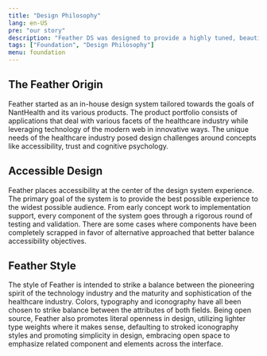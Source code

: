 ```yaml
---
title: "Design Philosophy"
lang: en-US
pre: "our story"
description: "Feather DS was designed to provide a highly tuned, beautiful design system that makes no compromise when it comes to user needs."
tags: ["Foundation", "Design Philosophy"]
menu: foundation
---
```


## The Feather Origin

Feather started as an in-house design system tailored towards the goals of NantHealth and its various products. The product portfolio consists of applications that deal with various facets of the healthcare industry while leveraging technology of the modern web in innovative ways. The unique needs of the healthcare industry posed design challenges around concepts like accessibility, trust and cognitive psychology.

## Accessible Design

Feather places accessibility at the center of the design system experience. The primary goal of the system is to provide the best possible experience to the widest possible audience. From early concept work to implementation support, every component of the system goes through a rigorous round of testing and validation. There are some cases where components have been completely scrapped in favor of alternative approached that better balance accessibility objectives.

## Feather Style

The style of Feather is intended to strike a balance between the pioneering spirit of the technology industry and the maturity and sophistication of the healthcare industry. Colors, typography and iconography have all been chosen to strike balance between the attributes of both fields. Being open source, Feather also promotes literal openness in design, utilizing lighter type weights where it makes sense, defaulting to stroked iconography styles and promoting simplicity in design, embracing open space to emphasize related component and elements across the interface.
